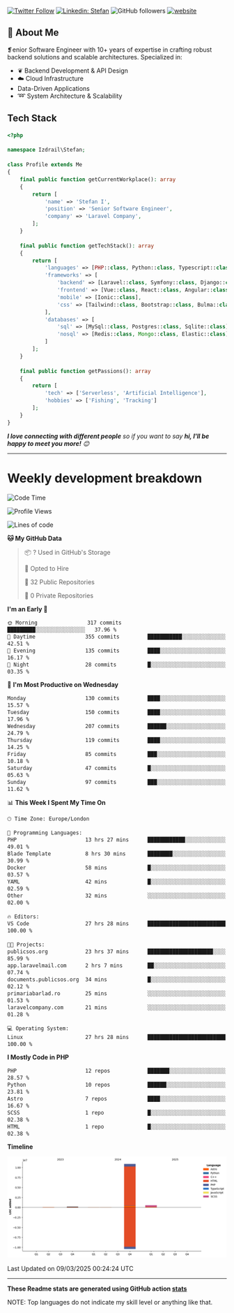 [![Twitter Follow](https://img.shields.io/twitter/follow/thephpteacher?label=Follow)](https://twitter.com/intent/follow?screen_name=thephpteacher)
[![Linkedin: Stefan](https://img.shields.io/badge/izdrail-blue?style=flat-square&logo=Linkedin&logoColor=white&link=https://www.linkedin.com/in/izdrail/)](https://www.linkedin.com/in/izdrail/)
![GitHub followers](https://img.shields.io/github/followers/izdrail?label=Follow&style=social)
[![website](https://img.shields.io/badge/Website-46a2f1.svg?&style=flat-square&logo=Google-Chrome&logoColor=white&link=https://izdrail.com/)](https://izdrail.com/)

## 🚀 About Me
❡enior Software Engineer with 10+ years of expertise in crafting robust backend solutions and scalable architectures. 
Specialized in:

- ❦ Backend Development & API Design
- ☁️ Cloud Infrastructure
-  Data-Driven Applications
- ➿ System Architecture & Scalability

## Tech Stack

```php
<?php

namespace Izdrail\Stefan;

class Profile extends Me
{
    final public function getCurrentWorkplace(): array
    {
        return [
            'name' => 'Stefan I',
            'position' => 'Senior Software Engineer',
            'company' => 'Laravel Company',
        ];
    }
    
    final public function getTechStack(): array
    {
        return [
            'languages' => [PHP::class, Python::class, Typescript::class],
            'frameworks' => [
                'backend' => [Laravel::class, Symfony::class, Django::class, FastApi::class],
                'frontend' => [Vue::class, React::class, Angular::class],
                'mobile' => [Ionic::class],
                'css' => [Tailwind::class, Bootstrap::class, Bulma::class]
            ],
            'databases' => [
                'sql' => [MySql::class, Postgres::class, Sqlite::class],
                'nosql' => [Redis::class, Mongo::class, Elastic::class]
            ]
        ];
    }

    final public function getPassions(): array
    {
        return [
            'tech' => ['Serverless', 'Artificial Intelligence'],
            'hobbies' => ['Fishing', 'Tracking']
        ];
    }
}
```
 <em><b>I love connecting with different people</b> so if you want to say <b>hi, I'll be happy to meet you more!</b> 😊</em>


---
# Weekly development breakdown
<!--START_SECTION:waka-->
![Code Time](http://img.shields.io/badge/Code%20Time-1%2C138%20hrs%2046%20mins-blue)

![Profile Views](http://img.shields.io/badge/Profile%20Views-10-blue)

![Lines of code](https://img.shields.io/badge/From%20Hello%20World%20I%27ve%20Written-11.7%20million%20lines%20of%20code-blue)

**🐱 My GitHub Data** 

> 📦 ? Used in GitHub's Storage 
 > 
> 💼 Opted to Hire
 > 
> 📜 32 Public Repositories 
 > 
> 🔑 0 Private Repositories 
 > 
**I'm an Early 🐤** 

```text
🌞 Morning                317 commits         █████████░░░░░░░░░░░░░░░░   37.96 % 
🌆 Daytime                355 commits         ███████████░░░░░░░░░░░░░░   42.51 % 
🌃 Evening                135 commits         ████░░░░░░░░░░░░░░░░░░░░░   16.17 % 
🌙 Night                  28 commits          █░░░░░░░░░░░░░░░░░░░░░░░░   03.35 % 
```
📅 **I'm Most Productive on Wednesday** 

```text
Monday                   130 commits         ████░░░░░░░░░░░░░░░░░░░░░   15.57 % 
Tuesday                  150 commits         ████░░░░░░░░░░░░░░░░░░░░░   17.96 % 
Wednesday                207 commits         ██████░░░░░░░░░░░░░░░░░░░   24.79 % 
Thursday                 119 commits         ████░░░░░░░░░░░░░░░░░░░░░   14.25 % 
Friday                   85 commits          ███░░░░░░░░░░░░░░░░░░░░░░   10.18 % 
Saturday                 47 commits          █░░░░░░░░░░░░░░░░░░░░░░░░   05.63 % 
Sunday                   97 commits          ███░░░░░░░░░░░░░░░░░░░░░░   11.62 % 
```


📊 **This Week I Spent My Time On** 

```text
🕑︎ Time Zone: Europe/London

💬 Programming Languages: 
PHP                      13 hrs 27 mins      ████████████░░░░░░░░░░░░░   49.01 % 
Blade Template           8 hrs 30 mins       ████████░░░░░░░░░░░░░░░░░   30.99 % 
Docker                   58 mins             █░░░░░░░░░░░░░░░░░░░░░░░░   03.57 % 
YAML                     42 mins             █░░░░░░░░░░░░░░░░░░░░░░░░   02.59 % 
Other                    32 mins             ░░░░░░░░░░░░░░░░░░░░░░░░░   02.00 % 

🔥 Editors: 
VS Code                  27 hrs 28 mins      █████████████████████████   100.00 % 

🐱‍💻 Projects: 
publicsos.org            23 hrs 37 mins      █████████████████████░░░░   85.99 % 
app.laravelmail.com      2 hrs 7 mins        ██░░░░░░░░░░░░░░░░░░░░░░░   07.74 % 
documents.publicsos.org  34 mins             █░░░░░░░░░░░░░░░░░░░░░░░░   02.12 % 
primariabarlad.ro        25 mins             ░░░░░░░░░░░░░░░░░░░░░░░░░   01.53 % 
laravelcompany.com       21 mins             ░░░░░░░░░░░░░░░░░░░░░░░░░   01.28 % 

💻 Operating System: 
Linux                    27 hrs 28 mins      █████████████████████████   100.00 % 
```

**I Mostly Code in PHP** 

```text
PHP                      12 repos            ███████░░░░░░░░░░░░░░░░░░   28.57 % 
Python                   10 repos            ██████░░░░░░░░░░░░░░░░░░░   23.81 % 
Astro                    7 repos             ████░░░░░░░░░░░░░░░░░░░░░   16.67 % 
SCSS                     1 repo              █░░░░░░░░░░░░░░░░░░░░░░░░   02.38 % 
HTML                     1 repo              █░░░░░░░░░░░░░░░░░░░░░░░░   02.38 % 
```



**Timeline**

![Lines of Code chart](https://raw.githubusercontent.com/izdrail/izdrail/master/assets/bar_graph.png)


 Last Updated on 09/03/2025 00:24:24 UTC
<!--END_SECTION:waka-->

---


**These Readme stats are generated using GitHub action [stats](https://github.com/izdrail/stats)**

NOTE: Top languages do not indicate my skill level or anything like that. 

